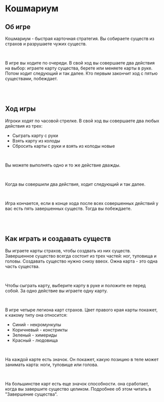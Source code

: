 <h1>Кошмариум</h1>

<h2>Об игре</h2>
<p>Кошмариум - быстрая карточная стратегия. Вы собираете существ из страхов и разрушаете чужих существ.</p>
<br>
<p>В игре вы ходите по очереди. В свой ход вы совершаете два действия на выбор: играете карту существа, берете или меняете карты в руке. Потом ходит следующий и так далее. Кто первым закончит ход с пятью существами, побеждает.</p>
<br><br>
<h2>Ход игры</h2>
<p>Игроки ходят по часовой стрелке. В свой ход вы совершаете два любых действия из трех:</p>
<ul>
  <li>Сыграть карту с руки</li>
  <li>Взять карту из колоды</li>
  <li>Сбросить карты с руки и взять из колоды новые</li>
</ul>
<br>
<p>Вы можете выполнять одно и то же действие дважды.</p>
<br>
<p>Когда вы совершили два действия, ходит следующий и так далее.</p>
<br>
<p>Игра кончается, если в конце хода после всех совершенных действий у вас есть пять завершенных существ. Тогда вы побеждаете.</p>
<br><br>
<h2>Как играть и создавать существ</h2>
<p>Вы играете карты страхов, чтобы создвать из них существ. Завершенное существо всегда состоит из трех частей: ног, туловища и головы. Создавать существо нужно снизу ввеох. Ожна карта - это одна часть существа.</p>
<br>
<p>Чтобы сыграть карту, выберите карту в руке и положите ее перед собой. За одно действие вы играете одну карту.</p>
<br>
<p>В игре четыре легиона карт страхов. Цвет правого края карты покажет, к какому типу она относится:</p>
<ul>
  <li>Синий - некромункулы</li>
  <li>Коричневый - констрикты</li>
  <li>Зеленый - химериды</li>
  <li>Красный - людовища</li>
</ul>
<br>
<p>На каждой карте есть значок. Он покажет, какую позицию в теле может занимать карта: ноги, туловище или голова.</p>
<br>
<p>На большинстве карт есть еще значок способности. она сработает, когда вы завершите существо целиком. Подробнее об этом читать в "Завершение существа".</p>
